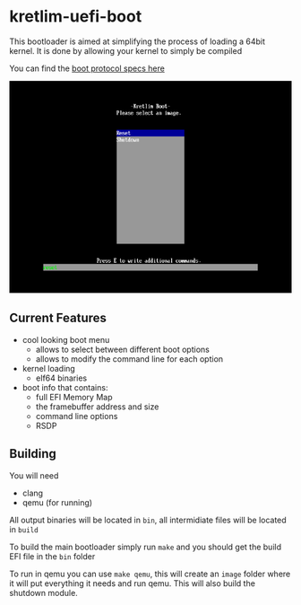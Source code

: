 # kretlim-uefi-boot

This bootloader is aimed at simplifying the process of loading a 64bit kernel. It is done by allowing your kernel to simply be compiled

You can find the [boot protocol specs here](boot-protocol.md)

![Boot menu](screenshot.png)

## Current Features
* cool looking boot menu
    * allows to select between different boot options
    * allows to modify the command line for each option
* kernel loading
    * elf64 binaries
* boot info that contains:
    * full EFI Memory Map
    * the framebuffer address and size
    * command line options
    * RSDP

## Building

You will need
* clang
* qemu (for running)

All output binaries will be located in `bin`, all intermidiate files will be located in `build`

To build the main bootloader simply run `make` and you should get the build EFI file in the `bin` folder

To run in qemu you can use `make qemu`, this will create an `image` folder where it will put everything it needs and run qemu. This will also build the shutdown module.